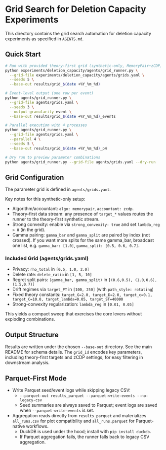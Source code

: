 # Grid Search for Deletion Capacity Experiments

This directory contains the grid search automation for deletion capacity experiments as specified in `AGENTS.md`.

## Quick Start

```bash
# Run with provided theory-first grid (synthetic-only, MemoryPair+zCDP)
python experiments/deletion_capacity/agents/grid_runner.py \
  --grid-file experiments/deletion_capacity/agents/grids.yaml \
  --seeds 5 \
  --base-out results/grid_$(date +%Y_%m_%d)

# Event-level output (one row per event)
python agents/grid_runner.py \
  --grid-file agents/grids.yaml \
  --seeds 3 \
  --output-granularity event \
  --base-out results/grid_$(date +%Y_%m_%d)_events

# Parallel execution with 4 processes
python agents/grid_runner.py \
  --grid-file agents/grids.yaml \
  --parallel 4 \
  --seeds 5 \
  --base-out results/grid_$(date +%Y_%m_%d)_p4

# Dry run to preview parameter combinations
python agents/grid_runner.py --grid-file agents/grids.yaml --dry-run
```

## Grid Configuration

The parameter grid is defined in `agents/grids.yaml`.

Key notes for this synthetic-only setup:
- Algorithm/accountant: `algo: memorypair`, `accountant: zcdp`.
- Theory-first data stream: any presence of `target_*` values routes the runner to the theory-first synthetic stream.
- Strong convexity: enable via `strong_convexity: true` and set `lambda_reg > 0` (in the grid).
- Gamma pairing: `gamma_bar` and `gamma_split` are paired by index (not crossed). If you want more splits for the same gamma_bar, broadcast one list, e.g. `gamma_bar: [1.0]`, `gamma_split: [0.5, 0.6, 0.7]`.

### Included Grid (agents/grids.yaml)

- Privacy: `rho_total` in `[0.5, 1.0, 2.0]`
- Delete rate: `delete_ratio` in `[1, 5, 10]`
- Regret split pairs: `(gamma_bar, gamma_split)` in `[(0.6,0.5), (1.0,0.6), (1.5,0.7)]`
- Drift regimes via `target_PT` in `[100, 250]` (with `path_style: rotating`)
- Fixed theory constants: `target_G=2.0, target_D=2.0, target_c=0.1, target_C=10.0, target_lambda=0.05, target_ST=40000`
- Strong-convexity regularization: `lambda_reg` in `[0.01, 0.05]`

This yields a compact sweep that exercises the core levers without exploding combinations.

## Output Structure

Results are written under the chosen `--base-out` directory. See the main README for schema details. The `grid_id` encodes key parameters, including theory-first targets and zCDP settings, for easy filtering in downstream analysis.

## Parquet-First Mode

- Write Parquet seed/event logs while skipping legacy CSV:
  - `--parquet-out results_parquet --parquet-write-events --no-legacy-csv`
  - Seed summaries are always saved to Parquet; event logs are saved when `--parquet-write-events` is set.
- Aggregation reads directly from `results_parquet` and materializes `all_runs.csv` for plot compatibility and `all_runs.parquet` for Parquet-native workflows.
  - DuckDB is used under the hood; install with `pip install duckdb`.
  - If Parquet aggregation fails, the runner falls back to legacy CSV aggregation.
